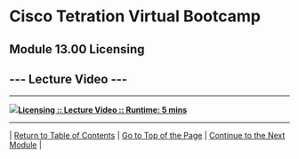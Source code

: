 # Cisco Tetration Virtual Bootcamp
  
## Module 13.00  Licensing


## --- Lecture Video ---  
---
<a href="https://deftcon-tetration-virtual-bootcamp.s3.us-east-2.amazonaws.com/lectures/Module_13.00__Lecture__Licensing.mp4" style="font-weight:bold"><img src="https://tetration.guru/bootcamp-w-vids/diagrams/images/video_icon_small.png">Licensing :: Lecture Video :: Runtime: 5 mins</a>  
  
---  


| [Return to Table of Contents](https://tetration.guru/bootcamp-w-vids/) | [Go to Top of the Page](README.md) | [Continue to the Next Module](../module_14/) |